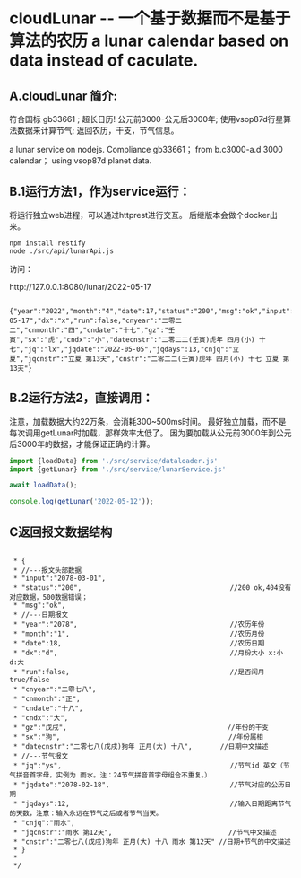 # cloudLunar -- 一个基于数据而不是基于算法的农历 a lunar calendar based on data instead of caculate.

## A.cloudLunar 简介:


符合国标 gb33661 ; 
超长日历! 公元前3000-公元后3000年; 
使用vsop87d行星算法数据来计算节气; 
返回农历，干支，节气信息。 

a lunar service on nodejs. 
Compliance gb33661； 
from b.c3000-a.d 3000 calendar； 
using vsop87d planet data. 

## B.1运行方法1，作为service运行：
将运行独立web进程，可以通过httprest进行交互。
后继版本会做个docker出来。

```
npm install restify
node ./src/api/lunarApi.js

```

访问：
<p>http://127.0.0.1:8080/lunar/2022-05-17</p>

```

{"year":"2022","month":"4","date":17,"status":"200","msg":"ok","input":"2022-05-17","dx":"x","run":false,"cnyear":"二零二二","cnmonth":"四","cndate":"十七","gz":"壬寅","sx":"虎","cndx":"小","datecnstr":"二零二二(壬寅)虎年 四月(小) 十七","jq":"lx","jqdate":"2022-05-05","jqdays":13,"cnjq":"立夏","jqcnstr":"立夏 第13天","cnstr":"二零二二(壬寅)虎年 四月(小) 十七 立夏 第13天"}

```

## B.2运行方法2，直接调用：
注意，加载数据大约22万条，会消耗300~500ms时间。
最好独立加载，而不是每次调用getLunar时加载，那样效率太低了。
因为要加载从公元前3000年到公元后3000年的数据，才能保证正确的计算。

``` JavaScript
import {loadData} from './src/service/dataloader.js'
import {getLunar} from './src/service/lunarService.js'

await loadData();

console.log(getLunar('2022-05-12'));

```


## C返回报文数据结构
```

 * {
 * //---报文头部数据
 * "input":"2078-03-01",
 * "status":"200",                                     //200 ok,404没有对应数据，500数据错误；
 * "msg":"ok",
 * //---日期报文
 * "year":"2078",                                      //农历年份
 * "month":"1",                                        //农历月份
 * "date":18,                                          //农历日期
 * "dx":"d",                                           //月份大小 x:小 d:大
 * "run":false,                                        //是否闰月 true/false
 * "cnyear":"二零七八",
 * "cnmonth":"正",
 * "cndate":"十八",
 * "cndx":"大",
 * "gz":"戊戌",                                        //年份的干支
 * "sx":"狗",                                          //年份属相
 * "datecnstr":"二零七八(戊戌)狗年 正月(大) 十八",       //日期中文描述
 * //---节气报文
 * "jq":"ys",                                          //节气id 英文（节气拼音首字母，实例为 雨水。注：24节气拼音首字母组合不重复。）
 * "jqdate":"2078-02-18",                              //节气对应的公历日期
 * "jqdays":12,                                        //输入日期距离节气的天数，注意：输入永远在节气之后或者节气当天。
 * "cnjq":"雨水",
 * "jqcnstr":"雨水 第12天",                             //节气中文描述
 * "cnstr":"二零七八(戊戌)狗年 正月(大) 十八 雨水 第12天" //日期+节气的中文描述
 * }
 * 
 */
```
